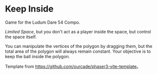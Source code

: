 # Keep Inside

Game for the Ludum Dare 54 Compo.

*Limited Space*, but you don't act as a player inside the space, but control the space itself.

You can manipulate the vertices of the polygon by dragging them, but the total area of the polygon will always remain constant. Your objective is to keep the ball inside the polygon.

Template from <https://github.com/ourcade/phaser3-vite-template>。
